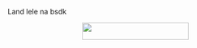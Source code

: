 Land lele na bsdk
<p align="center"><a href="https://dashboard.heroku.com/new?template=https://github.com/orofer-xt/Privatehai"> <img 
src="https://img.shields.io/badge/Deploy%20To%20Heroku-red?style=flat&logo=heroku" width="210" height="34.45" /></a></p
